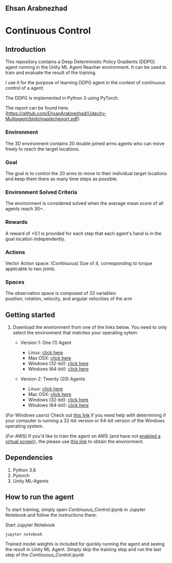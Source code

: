 ## Ehsan Arabnezhad

# Continuous Control 

## Introduction
This repository contains a Deep Deterministic Policy Gradients (DDPG) agent running in the Unity ML Agent Reacher environment. It can be used to train and evaluate the result of the training.

I use it for the purpose of learning DDPG agent in the context of continuous control of a agent.

The DDPG is implemented in Python 3 using PyTorch.

The report can be found here. (https://github.com/EhsanArabnezhad/Udacity-Multiagent/blob/master/report.pdf)

### Environment
The 3D environment contains 20 double joined arms agents who can move freely to reach the target locations.

### Goal
The goal is to control the 20 arms to move to their individual target locations and keep them there as many time steps as possible.

### Environment Solved Criteria
 The environment is considered solved when the average mean score of all agents reach 30+.
 
### Rewards
A reward of +0.1 is provided for each step that each agent's hand is in the goal location independently.

### Actions
Vector Action space: (Continuous) Size of 4, corresponding to torque applicable to two joints.

### Spaces
The observation space is composed of 33 variables:  
position, rotation, velocity, and angular velocities of the arm

## Getting started

1. Download the environment from one of the links below. You need to only select the environment that matches your operating sytem:
   - Version 1: One (1) Agent 
     - Linux: [click here](https://s3-us-west-1.amazonaws.com/udacity-drlnd/P2/Reacher/one_agent/Reacher_Linux.zip)
     - Max OSX: [click here](https://s3-us-west-1.amazonaws.com/udacity-drlnd/P2/Reacher/one_agent/Reacher.app.zip)
     - Windows (32-bit): [click here](https://s3-us-west-1.amazonaws.com/udacity-drlnd/P2/Reacher/one_agent/Reacher_Windows_x86.zip)
     - Windows (64-bit): [click here](https://s3-us-west-1.amazonaws.com/udacity-drlnd/P2/Reacher/one_agent/Reacher_Windows_x86_64.zip)
 
   - Version 2: Twenty (20) Agents
     - Linux: [click here](https://s3-us-west-1.amazonaws.com/udacity-drlnd/P2/Reacher/Reacher_Linux.zip)
     - Mac OSX: [click here](https://s3-us-west-1.amazonaws.com/udacity-drlnd/P2/Reacher/Reacher.app.zip)
     - Windows (32-bit): [click here](https://s3-us-west-1.amazonaws.com/udacity-drlnd/P2/Reacher/Reacher_Windows_x86.zip)
     - Windows (64-bit): [click here](https://s3-us-west-1.amazonaws.com/udacity-drlnd/P2/Reacher/Reacher_Windows_x86_64.zip)
     
 (*For Windows users*) Check out [this link](https://support.microsoft.com/en-us/help/827218/how-to-determine-whether-a-computer-is-running-a-32-bit-version-or-64) if you need help with determining if your computer is running a 32-bit version or 64-bit version of the Windows operating system.
 
 (*For AWS*) If you'd like to train the agent on AWS (and have not [enabled a virtual screen](https://github.com/Unity-Technologies/ml-agents/blob/master/docs/Training-on-Amazon-Web-Service.md)), the please use [this link](https://s3-us-west-1.amazonaws.com/udacity-drlnd/P1/Banana/Banana_Linux_NoVis.zip) to obtain the environment.

## Dependencies
1. Python 3.6
2. Pytorch
3. Unity ML-Agents

## How to run the agent
To start training, simply open *Continuous_Control.ipynb* in Jupyter Notebook and follow the instructions there:

Start Jupyter Notebook
```bash
jupyter notebook
```
Trained model weights is included for quickly running the agent and seeing the result in Unity ML Agent.
Simply skip the training step and run the last step of the *Continuous_Control.ipynb*
